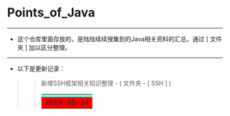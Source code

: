 # Points_of_Java
***
* 这个仓库里面存放的，是陆陆续续搜集到的Java相关资料的汇总，通过 [ 文件夹 ] 加以区分整理。
***
* 以下是更新记录：
>> <table><tr><td bgcolor=#7FFFD4> <tr><td bgcolor=red> 2019-05-24 </td></tr>新增SSH框架相关知识整理 - ( 文件夹 - [ SSH ] ) </td></tr></table>

